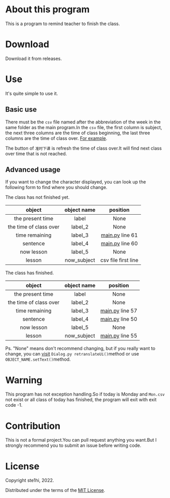 # About this program
This is a program to remind teacher to finish the class.
# Download
Download it from releases.
# Use
It's quite simple to use it.
## Basic use
There must be the `csv` file named after the abbreviation of the 
week in the same folder as the main program.In the `csv` file, the
first column is subject, the next three columns are the time of class
beginning, the last three columns are the time of class over. [For 
example](./Mon.csv).

The button of `准时下课` is refresh the time of class over.It will
find next class over time that is not reached.
## Advanced usage
If you want to change the character displayed, you can look up
the following form to find where you should change.

The class has not finished yet.

| object          | object name | position |
| :-------------: | :---------: | :------: |
|the present time | label       | None     |
|the time of class over| label_2| None     |
| time remaining | label_3|[main.py](./main.py)  line 61|
|sentence|label_4|[main.py](./main.py)  line 60|
|now lesson|label_5|None|
|lesson|now_subject|csv file first line|

The class has finished.

| object          | object name | position |
| :-------------: | :---------: | :------: |
|the present time | label       | None     |
|the time of class over| label_2| None     |
| time remaining | label_3|[main.py](./main.py)  line 57|
|sentence|label_4|[main.py](./main.py)  line 50|
|now lesson|label_5|None|
|lesson|now_subject|[main.py](./main.py)  line 55|

Ps. "None" means don't recommend changing, but if you 
really want to change, you can [visit](./alarm/Dialog.py) `Dialog.py retranslateUi()`method or use
`OBJECT_NAME.setText()`method.
# Warning
This program has not exception handling.So if today is Monday and `Mon.csv` not exist or
all class of today has finished, the program will exit with exit code -1.
# Contribution
This is not a formal project.You can pull request anything you want.But I strongly recommend 
you to submit an issue before writing code.
# License
Copyright ste1hi, 2022.

Distributed under the terms of the [MIT License](./LICENSE).
